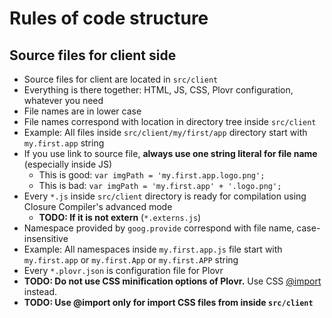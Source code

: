 # Rules of code structure

## Source files for client side
* Source files for client are located in `src/client`
* Everything is there together: HTML, JS, CSS, Plovr configuration, whatever you need
* File names are in lower case
* File names correspond with location in directory tree inside `src/client`
 * Example: All files inside `src/client/my/first/app` directory start with `my.first.app` string
* If you use link to source file, **always use one string literal for file name** (especially inside JS)
  * This is good: `var imgPath = 'my.first.app.logo.png';`
  * This is bad: `var imgPath = 'my.first.app' + '.logo.png';`
* Every `*.js` inside `src/client` directory is ready for compilation using Closure Compiler's advanced mode
  * **TODO: If it is not extern** (`*.externs.js`)
* Namespace provided by `goog.provide` correspond with file name, case-insensitive
 * Example: All namespaces inside `my.first.app.js` file start with `my.first.app` or `my.first.App` or `my.first.APP` string
* Every `*.plovr.json` is configuration file for Plovr
* **TODO: Do not use CSS minification options of Plovr.** Use CSS [@import](https://developer.mozilla.org/en-US/docs/Web/CSS/@import) instead.
 * **TODO: Use @import only for import CSS files from inside `src/client`**
